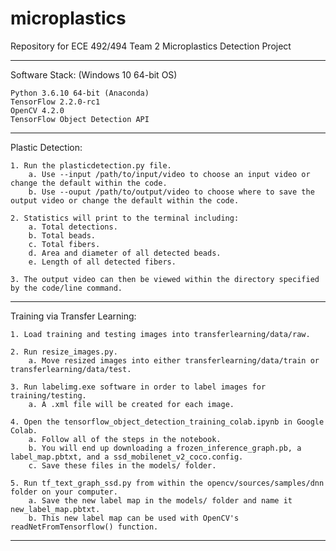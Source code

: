 # microplastics
Repository for ECE 492/494 Team 2 Microplastics Detection Project

--------------------------------------------------------------------------------------------------------------------------------------------

Software Stack: (Windows 10 64-bit OS)

    Python 3.6.10 64-bit (Anaconda)
    TensorFlow 2.2.0-rc1
    OpenCV 4.2.0
    TensorFlow Object Detection API

--------------------------------------------------------------------------------------------------------------------------------------------

Plastic Detection:

    1. Run the plasticdetection.py file.
        a. Use --input /path/to/input/video to choose an input video or change the default within the code.
        b. Use --ouput /path/to/output/video to choose where to save the output video or change the default within the code.

    2. Statistics will print to the terminal including:
        a. Total detections.
        b. Total beads.
        c. Total fibers.
        d. Area and diameter of all detected beads.
        e. Length of all detected fibers.

    3. The output video can then be viewed within the directory specified by the code/line command.

--------------------------------------------------------------------------------------------------------------------------------------------

Training via Transfer Learning:

    1. Load training and testing images into transferlearning/data/raw.

    2. Run resize_images.py.
        a. Move resized images into either transferlearning/data/train or transferlearning/data/test.
    
    3. Run labelimg.exe software in order to label images for training/testing.
        a. A .xml file will be created for each image.

    4. Open the tensorflow_object_detection_training_colab.ipynb in Google Colab.
        a. Follow all of the steps in the notebook.
        b. You will end up downloading a frozen_inference_graph.pb, a label_map.pbtxt, and a ssd_mobilenet_v2_coco.config.
        c. Save these files in the models/ folder.

    5. Run tf_text_graph_ssd.py from within the opencv/sources/samples/dnn folder on your computer.
        a. Save the new label map in the models/ folder and name it new_label_map.pbtxt.
        b. This new label map can be used with OpenCV's readNetFromTensorflow() function.

--------------------------------------------------------------------------------------------------------------------------------------------


